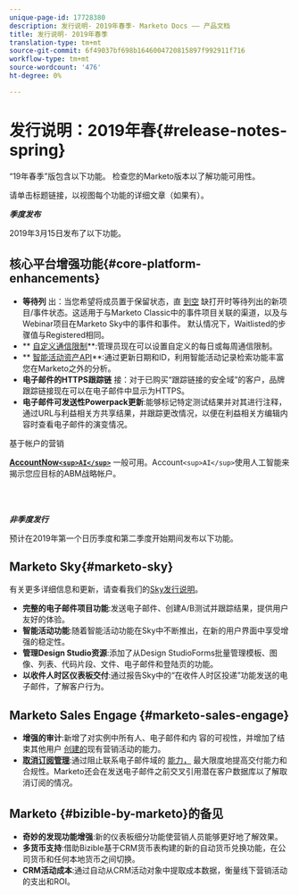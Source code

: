 ```yaml
---
unique-page-id: 17728380
description: 发行说明- 2019年春季- Marketo Docs —— 产品文档
title: 发行说明- 2019年春季
translation-type: tm+mt
source-git-commit: 6f49037bf698b1646004720815897f992911f716
workflow-type: tm+mt
source-wordcount: '476'
ht-degree: 0%

---
```



# 发行说明：2019年春{#release-notes-spring}

“19年春季”版包含以下功能。 检查您的Marketo版本以了解功能可用性。

请单击标题链接，以视图每个功能的详细文章（如果有）。

***季度发布***

2019年3月15日发布了以下功能。

## 核心平台增强功能{#core-platform-enhancements}

* **等待列** 出：当您希望将成员置于保留状态，直 [到空](../../product-docs/core-marketo-concepts/smart-campaigns/program-flow-actions/change-program-status.md) 缺打开时等待列出的新项目/事件状态。这适用于与Marketo Classic中的事件项目关联的渠道，以及与Webinar项目在Marketo Sky中的事件和事件。 默认情况下，Waitlisted的步骤值与Registered相同。
* ** [自定义通信限制](../../product-docs/administration/email-setup/enable-communication-limits.md)**:管理员现在可以设置自定义的每日或每周通信限制。
* ** [智能活动资产API](http://developers.marketo.com/rest-api/assets/campaigns/)**:通过更新日期和ID，利用智能活动记录检索功能丰富您在Marketo之外的分析。
* **电子邮件的HTTPS跟踪链** 接：对于已购买“跟踪链接的安全域”的客户，品牌跟踪链接现在可以在电子邮件中显示为HTTPS。
* **电子邮件可发送性Powerpack更新**:能够标记特定测试结果并对其进行注释，通过URL与利益相关方共享结果，并跟踪更改情况，以便在利益相关方编辑内容时查看电子邮件的演变情况。

基于帐户的营销

**[AccountNow`<sup>AI</sup>`](../../product-docs/account-based-marketing/account-profiling/account-profiling-ranking-and-tuning.md)** 一般可用。Account`<sup>AI</sup>`使用人工智能来揭示您应目标的ABM战略帐户。

<br> 

***非季度发行***

预计在2019年第一个日历季度和第二季度开始期间发布以下功能。

## Marketo Sky{#marketo-sky}

有关更多详细信息和更新，请查看我们的[Sky发行说明](https://help.marketo.com/hc/en-us/articles/360015760534-Q1-Releases)。

* **完整的电子邮件项目功能**:发送电子邮件、创建A/B测试并跟踪结果，提供用户友好的体验。
* **智能活动功能**:随着智能活动功能在Sky中不断推出，在新的用户界面中享受增强的稳定性。
* **管理Design Studio资源**:添加了从Design StudioForms批量管理模板、图像、列表、代码片段、文件、电子邮件和登陆页的功能。
* **以收件人时区仪表板交付**:通过报告Sky中的“在收件人时区投递”功能发送的电子邮件，了解客户行为。

## Marketo Sales Engage {#marketo-sales-engage}

* **增强的审计**:新增了对实例中所有人、电子邮件和内 [](../../product-docs/marketo-sales-connect/templates/view-template-list-as-a-another-user.md) 容的可视性，并增加了结束其他用户 [创建的](../../product-docs/marketo-sales-connect/campaigns/view-campaigns-list-as-another-user.md)现有营销活动的能力。
* **[取消订阅管理](../../product-docs/marketo-sales-connect/email/unsubscribes/marketo-unsubscribe-check.md)**:通过阻止联系电子邮件域的 [能力，](../../product-docs/marketo-sales-connect/admin/blocked-domains.md) 最大限度地提高交付能力和合规性。Marketo还会在发送电子邮件之前交叉引用潜在客户数据库以了解取消订阅的情况。

## Marketo {#bizible-by-marketo}的备见

* **奇妙的发现功能增强**:新的仪表板细分功能使营销人员能够更好地了解效果。
* **多货币支持**:借助Bizible基于CRM货币表构建的新的自动货币兑换功能，在公司货币和任何本地货币之间切换。
* **CRM活动成本**:通过自动从CRM活动对象中提取成本数据，衡量线下营销活动的支出和ROI。

